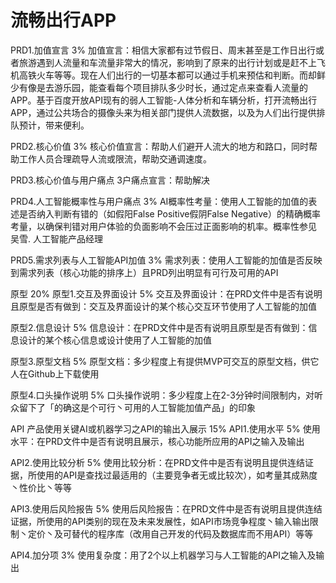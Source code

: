 # 流畅出行APP
PRD1.加值宣言 3%
加值宣言：相信大家都有过节假日、周末甚至是工作日出行或者旅游遇到人流量和车流量非常大的情况，影响到了原来的出行计划或是赶不上飞机高铁火车等等。现在人们出行的一切基本都可以通过手机来预估和判断。而却鲜少有像是去游乐园，能查看每个项目排队多少时长，通过定点来查看人流量的APP。基于百度开放API现有的弱人工智能-人体分析和车辆分析，打开流畅出行APP，通过公共场合的摄像头来为相关部门提供人流数据，以及为人们出行提供排队预计，带来便利。

PRD2.核心价值 3%
核心价值宣言：帮助人们避开人流大的地方和路口，同时帮助工作人员合理疏导人流或限流，帮助交通调速度。

PRD3.核心价值与用户痛点 3户痛点宣言：帮助解决


PRD4.人工智能概率性与用户痛点 3%
AI概率性考量：使用人工智能的加值的表述是否纳入判断有错的（如假阳False Positive假阴False Negative）的精确概率考量，以确保判错对用户体验的负面影响不会压过正面影响的机率。概率性参见 吴雪. 人工智能产品经理

PRD5.需求列表与人工智能API加值 3%
需求列表：使用人工智能的加值是否反映到需求列表（核心功能的排序上）且PRD列出明显有可行及可用的API

原型 20%
原型1.交互及界面设计 5%
交互及界面设计：在PRD文件中是否有说明且原型是否有做到：交互及界面设计的某个核心交互环节使用了人工智能的加值

原型2.信息设计 5%
信息设计：在PRD文件中是否有说明且原型是否有做到：信息设计的某个核心信息或设计使用了人工智能的加值

原型3.原型文档 5%
原型文档：多少程度上有提供MVP可交互的原型文档，供它人在Github上下载使用

原型4.口头操作说明 5%
口头操作说明：多少程度上在2-3分钟时间限制内，对听众留下了「的确这是个可行丶可用的人工智能加值产品」的印象

API 产品使用关键AI或机器学习之API的输出入展示 15%
API1.使用水平 5%
使用水平：在PRD文件中是否有说明且展示，核心功能所应用的API之输入及输出

API2.使用比较分析 5%
使用比较分析：在PRD文件中是否有说明且提供连结证据，所使用的API是查找过最适用的（主要竞争者无或比较次），如考量其成熟度丶性价比丶等等

API3.使用后风险报告 5%
使用后风险报告：在PRD文件中是否有说明且提供连结证据，所使用的API类别的现在及未来发展性，如API市场竞争程度丶输入输出限制丶定价丶及可替代的程序库（改用自己开发的代码及数据库而不用API）等等

API4.加分项 3%
使用复杂度：用了2个以上机器学习与人工智能的API之输入及输出
